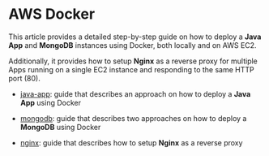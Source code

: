 # AWS Docker

This article provides a detailed step-by-step guide on how to deploy a **Java App** and **MongoDB** instances using Docker, both locally and on AWS EC2.

Additionally, it provides how to setup **Nginx** as a reverse proxy for multiple Apps running on a single EC2 instance and responding to the same HTTP port (80).

- [java-app](https://github.com/erebelo/aws-docker/tree/main/java-app): guide that describes an approach on how to deploy a **Java App** using Docker

- [mongodb](https://github.com/erebelo/aws-docker/tree/main/mongodb): guide that describes two approaches on how to deploy a **MongoDB** using Docker

- [nginx](https://github.com/erebelo/aws-docker/tree/main/nginx): guide that describes how to setup **Nginx** as a reverse proxy
